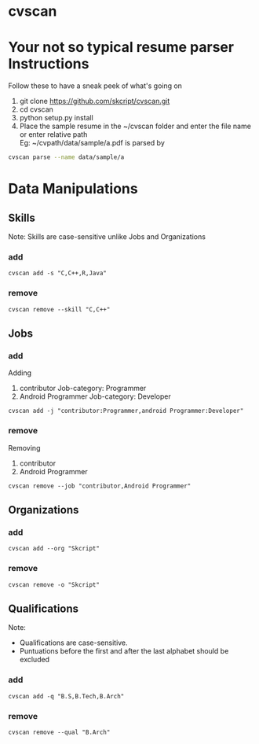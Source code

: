 # cvscan
Your not so typical resume parser
Instructions
========
Follow these to have a sneak peek of what's going on  
1. git clone https://github.com/skcript/cvscan.git  
2. cd cvscan  
3. python setup.py install  
4. Place the sample resume in the ~/cvscan folder  and enter the file name  
or enter relative path  
Eg: ~/cvpath/data/sample/a.pdf is parsed by
```bash
cvscan parse --name data/sample/a
```

Data Manipulations
===============
## Skills
Note: Skills are case-sensitive unlike Jobs and Organizations
### add
```
cvscan add -s "C,C++,R,Java"
```
### remove
```
cvscan remove --skill "C,C++"
```
## Jobs
### add
Adding  
1. contributor Job-category: Programmer  
2. Android Programmer Job-category: Developer

```
cvscan add -j "contributor:Programmer,android Programmer:Developer"
```
### remove
Removing  
1. contributor  
2. Android Programmer  
```
cvscan remove --job "contributor,Android Programmer"
```
## Organizations
### add
```
cvscan add --org "Skcript"
```
### remove
```
cvscan remove -o "Skcript"
```
## Qualifications
Note:  
* Qualifications are case-sensitive.
* Puntuations before the first and after the last alphabet should be excluded
### add
```
cvscan add -q "B.S,B.Tech,B.Arch"
```
### remove
```
cvscan remove --qual "B.Arch"
```